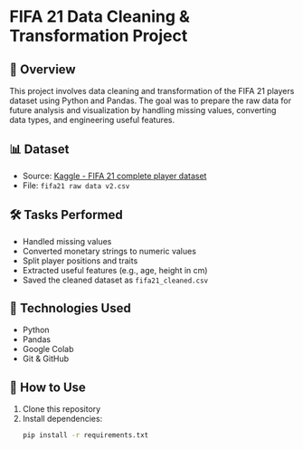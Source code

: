 # FIFA 21 Data Cleaning & Transformation Project

## 📌 Overview
This project involves data cleaning and transformation of the FIFA 21 players dataset using Python and Pandas. The goal was to prepare the raw data for future analysis and visualization by handling missing values, converting data types, and engineering useful features.

## 📊 Dataset
- Source: [Kaggle - FIFA 21 complete player dataset](https://www.kaggle.com/stefanoleone992/fifa-21-complete-player-dataset)
- File: `fifa21 raw data v2.csv`

## 🛠️ Tasks Performed
- Handled missing values
- Converted monetary strings to numeric values
- Split player positions and traits
- Extracted useful features (e.g., age, height in cm)
- Saved the cleaned dataset as `fifa21_cleaned.csv`

## 🧰 Technologies Used
- Python
- Pandas
- Google Colab
- Git & GitHub

## 📁 How to Use
1. Clone this repository
2. Install dependencies:
   ```bash
   pip install -r requirements.txt
